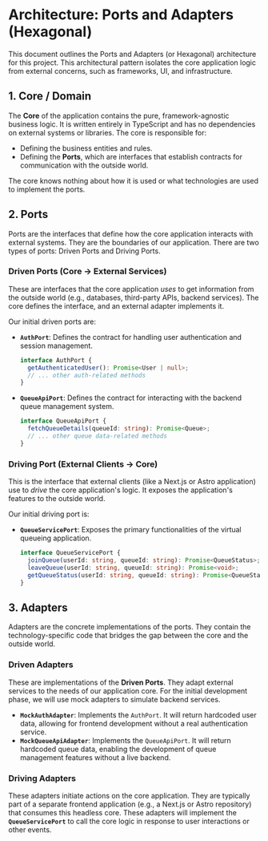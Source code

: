 # Architecture: Ports and Adapters (Hexagonal)

This document outlines the Ports and Adapters (or Hexagonal) architecture for this project. This architectural pattern isolates the core application logic from external concerns, such as frameworks, UI, and infrastructure.

## 1. Core / Domain

The **Core** of the application contains the pure, framework-agnostic business logic. It is written entirely in TypeScript and has no dependencies on external systems or libraries. The core is responsible for:

-   Defining the business entities and rules.
-   Defining the **Ports**, which are interfaces that establish contracts for communication with the outside world.

The core knows nothing about how it is used or what technologies are used to implement the ports.

## 2. Ports

Ports are the interfaces that define how the core application interacts with external systems. They are the boundaries of our application. There are two types of ports: Driven Ports and Driving Ports.

### Driven Ports (Core → External Services)

These are interfaces that the core application *uses* to get information from the outside world (e.g., databases, third-party APIs, backend services). The core defines the interface, and an external adapter implements it.

Our initial driven ports are:

-   **`AuthPort`**: Defines the contract for handling user authentication and session management.
    ```typescript
    interface AuthPort {
      getAuthenticatedUser(): Promise<User | null>;
      // ... other auth-related methods
    }
    ```
-   **`QueueApiPort`**: Defines the contract for interacting with the backend queue management system.
    ```typescript
    interface QueueApiPort {
      fetchQueueDetails(queueId: string): Promise<Queue>;
      // ... other queue data-related methods
    }
    ```

### Driving Port (External Clients → Core)

This is the interface that external clients (like a Next.js or Astro application) use to *drive* the core application's logic. It exposes the application's features to the outside world.

Our initial driving port is:

-   **`QueueServicePort`**: Exposes the primary functionalities of the virtual queueing application.
    ```typescript
    interface QueueServicePort {
      joinQueue(userId: string, queueId: string): Promise<QueueStatus>;
      leaveQueue(userId: string, queueId: string): Promise<void>;
      getQueueStatus(userId: string, queueId: string): Promise<QueueStatus>;
    }
    ```

## 3. Adapters

Adapters are the concrete implementations of the ports. They contain the technology-specific code that bridges the gap between the core and the outside world.

### Driven Adapters

These are implementations of the **Driven Ports**. They adapt external services to the needs of our application core. For the initial development phase, we will use mock adapters to simulate backend services.

-   **`MockAuthAdapter`**: Implements the `AuthPort`. It will return hardcoded user data, allowing for frontend development without a real authentication service.
-   **`MockQueueApiAdapter`**: Implements the `QueueApiPort`. It will return hardcoded queue data, enabling the development of queue management features without a live backend.

### Driving Adapters

These adapters initiate actions on the core application. They are typically part of a separate frontend application (e.g., a Next.js or Astro repository) that consumes this headless core. These adapters will implement the **`QueueServicePort`** to call the core logic in response to user interactions or other events.
